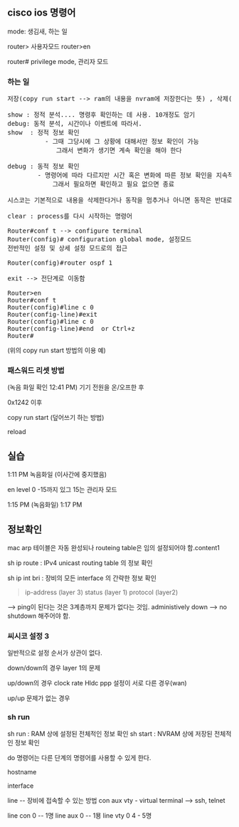 
## cisco ios 명령어

mode: 생김새, 하는 일

router> 사용자모드
router>en

router# privilege mode, 관리자 모드

### 하는 일
<pre>
저장(copy run start --> ram의 내용을 nvram에 저장한다는 뜻) , 삭제(erase start) , 재부팅(reload) ,ping test 및 traceroute, telnet 및 ssh 접속 , clear

show : 정적 분석.... 명령후 확인하는 데 사용. 10개정도 암기
debug: 동적 분석, 시간이나 이벤트에 따라서.
show  : 정적 정보 확인
          - 그때 그당시에 그 상황에 대해서만 정보 확인이 가능 
             그래서 변화가 생기면 계속 확인을 해야 한다 

debug : 동적 정보 확인
        - 명령어에 따라 다르지만 시간 혹은 변화에 따른 정보 확인을 지속적으로 확인이  가능 
            그래서 필요하면 확인하고 필요 없으면 종료

시스코는 기본적으로 내용을 삭제한다거나 동작을 멈추거나 아니면 동작은 반대로 할 경우에 똑같은 상황(mode , 명령어) 앞에 no 를 쓰면 된다 ex) no shutdown, no debug ip lib. privilege mode에서 

clear : process를 다시 시작하는 명령어

Router#conf t --> configure terminal
Router(config)# configuration global mode, 설정모드
전반적인 설정 및 상세 설정 모드로의 접근

Router(config)#router ospf 1

exit --> 전단계로 이동함

Router>en
Router#conf t
Router(config)#line c 0
Router(config-line)#exit
Router(config)#line c 0
Router(config-line)#end  or Ctrl+z
Router#
</pre>

(위의 copy run start 방법의 이용 예)

### 패스워드 리셋 방법
(녹음 화일 확인 12:41 PM)
기기 전원을 온/오프한 후

0x1242 이후

copy run start (덮어쓰기 하는 방법)

reload


## 실습
1:11 PM  녹음화일 (이사간에 중지했음)

en level 0 -15까지 있그 15는 관리자 모드

1:15 PM (녹음화일) 1:17 PM

## 정보확인

mac arp 테이블은 자동 완성되나 routeing table은 임의 설정되어야 함.content1

sh ip route : IPv4 unicast routing table 의 정보 확인

sh ip int bri : 장비의 모든 interface 의  간략한 정보 확인

> ip-address (layer 3)
> status (layer 1)
> protocol (layer2)

--> ping이 된다는 것은 3계층까지 문제가 없다는 것임.
administively down --> no shutdown 해주어야 함.

### 씨시코 설정 3
일반적으로 설정 순서가 상관이 없다.

down/down의 경우
layer 1의 문제

up/down의 경우
clock rate
Hldc ppp 설정이 서로 다른 경우(wan)

up/up
문제가 없는 경우


### sh run
sh  run : RAM 상에 설정된 전체적인 정보 확인
sh start : NVRAM 상에 저장된 전체적인 정보 확인

do 명령어는 다른 단계의 명령어를 사용할 수 있게 한다.

hostname

interface

line -- 장비에 접속할 수 있는 방법
con
aux
vty - virtual terminal --> ssh, telnet

line con 0  -- 1명
line aux 0  -- 1묭
line vty 0 4 - 5명

